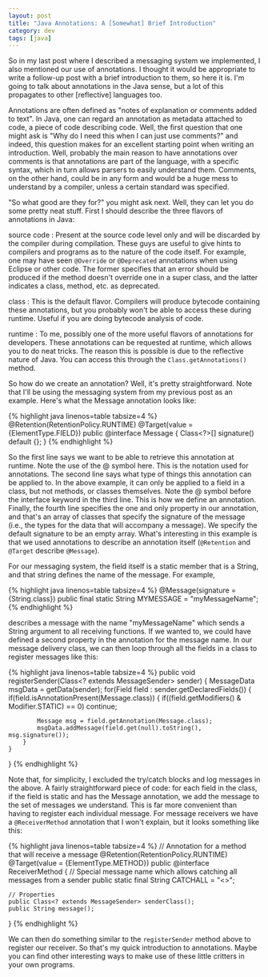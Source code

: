 ```yaml
---           
layout: post
title: "Java Annotations: A [Somewhat] Brief Introduction"
category: dev
tags: [java]
---
```


So in my last post where I described a messaging system we implemented, I also
mentioned our use of annotations. I thought it would be appropriate to write a
follow-up post with a brief introduction to them, so here it is. I'm going to
talk about annotations in the Java sense, but a lot of this propagates to other
\[reflective\] languages too.

<!-- more -->

Annotations are often defined as "notes of explanation or comments added to
text". In Java, one can regard an annotation as metadata attached to code, a
piece of code describing code. Well, the first question that one might ask is
"Why do I need this when I can just use comments?" and indeed, this question
makes for an excellent starting point when writing an introduction. Well,
probably the main reason to have annotations over comments is that annotations
are part of the language, with a specific syntax, which in turn allows parsers
to easily understand them. Comments, on the other hand, could be in any form
and would be a huge mess to understand by a compiler, unless a certain standard
was specified.

"So what good are they for?" you might ask next. Well, they can let you do some
pretty neat stuff. First I should describe the three flavors of annotations in
Java:

source code
: Present at the source code level only and will be discarded by the compiler
during compilation. These guys are useful to give hints to compilers and
programs as to the nature of the code itself. For example, one may have seen
`@Override` or `@Deprecated` annotations when using Eclipse or other code. The
former specifies that an error should be produced if the method doesn't
override one in a super class, and the latter indicates a class, method, etc.
as deprecated.

class
: This is the default flavor. Compilers will produce bytecode containing these
annotations, but you probably won't be able to access these during runtime.
Useful if you are doing bytecode analysis of code.

runtime
: To me, possibly one of the more useful flavors of annotations for developers.
These annotations can be requested at runtime, which allows you to do neat
tricks. The reason this is possible is due to the reflective nature of Java.
You can access this through the `Class.getAnnotations()` method.

So how do we create an annotation? Well, it's pretty straightforward. Note that
I'll be using the messaging system from my previous post as an example. Here's
what the Message annotation looks like:

{% highlight java linenos=table tabsize=4 %}
@Retention(RetentionPolicy.RUNTIME)
@Target(value = {ElementType.FIELD})
public @interface Message {
	Class<?>[] signature() default {};
}
{% endhighlight %}

So the first line says we want to be able to retrieve this annotation at
runtime. Note the use of the @ symbol here. This is the notation used for
annotations. The second line says what type of things this annotation can be
applied to. In the above example, it can only be applied to a field in a class,
but not methods, or classes themselves. Note the @ symbol before the interface
keyword in the third line. This is how we define an annotation. Finally, the
fourth line specifies the one and only property in our annotation, and that's
an array of classes that specify the signature of the message (i.e., the types
for the data that will accompany a message). We specify the default signature
to be an empty array. What's interesting in this example is that we used
annotations to describe an annotation itself (`@Retention` and `@Target`
describe `@Message`).

For our messaging system, the field itself is a static member that is a String,
and that string defines the name of the message. For example,

{% highlight java linenos=table tabsize=4 %}
@Message(signature = {String.class})
public final static String MYMESSAGE = "myMessageName";
{% endhighlight %}

describes a message with the name "myMessageName" which sends a String argument
to all receiving functions. If we wanted to, we could have defined a second
property in the annotation for the message name. In our message delivery class,
we can then loop through all the fields in a class to register messages like
this:

{% highlight java linenos=table tabsize=4 %}
public void registerSender(Class<? extends MessageSender> sender) {
	MessageData msgData = getData(sender);
	for(Field field : sender.getDeclaredFields()) {
		if(field.isAnnotationPresent(Message.class)) {
			if((field.getModifiers() & Modifier.STATIC) == 0)
				continue;

			Message msg = field.getAnnotation(Message.class);
			msgData.addMessage(field.get(null).toString(), msg.signature());
		}
	}
}
{% endhighlight %}

Note that, for simplicity, I excluded the try/catch blocks and log messages in
the above. A fairly straightforward piece of code: for each field in the class,
if the field is static and has the Message annotation, we add the message to
the set of messages we understand. This is far more convenient than having
to register each individual message. For message receivers we have a
`@ReceiverMethod` annotation that I won't explain, but it looks something like
this:

{% highlight java linenos=table tabsize=4 %}
// Annotation for a method that will receive a message
@Retention(RetentionPolicy.RUNTIME)
@Target(value = {ElementType.METHOD})
public @interface ReceiverMethod {
	// Special message name which allows catching all messages from a sender
	public static final String CATCHALL = "<<all>>";
	
	// Properties
	public Class<? extends MessageSender> senderClass();
	public String message();
}
{% endhighlight %}

We can then do something similar to the `registerSender` method above to
register our receiver. So that's my quick introduction to annotations. Maybe
you can find other interesting ways to make use of these little critters in
your own programs.
